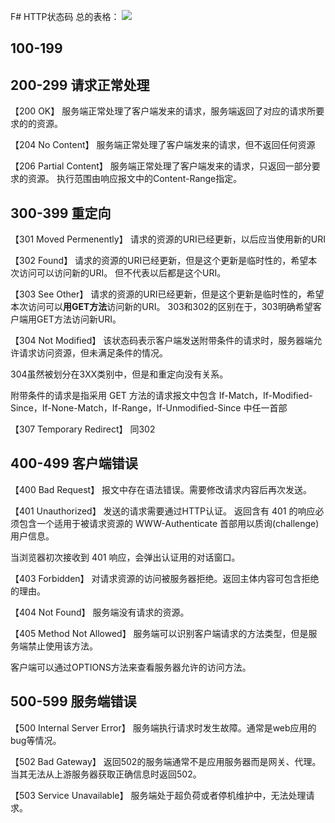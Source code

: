 F# HTTP状态码
总的表格：
![](https://pic3.zhimg.com/v2-7ed37fe236c6d4af96aa32d93adda926_b.jpg)

## 100-199

## 200-299 请求正常处理

【200 OK】
服务端正常处理了客户端发来的请求，服务端返回了对应的请求所要求的的资源。

【204 No Content】
服务端正常处理了客户端发来的请求，但不返回任何资源

【206 Partial Content】
服务端正常处理了客户端发来的请求，只返回一部分要求的资源。
执行范围由响应报文中的Content-Range指定。

## 300-399 重定向

【301 Moved Permenently】
请求的资源的URI已经更新，以后应当使用新的URI

【302 Found】
请求的资源的URI已经更新，但是这个更新是临时性的，希望本次访问可以访问新的URI。
但不代表以后都是这个URI。

【303 See Other】
请求的资源的URI已经更新，但是这个更新是临时性的，希望本次访问可以**用GET方法**访问新的URI。
303和302的区别在于，303明确希望客户端用GET方法访问新URI。

【304 Not Modified】
该状态码表示客户端发送附带条件的请求时，服务器端允许请求访问资源，但未满足条件的情况。

304虽然被划分在3XX类别中，但是和重定向没有关系。

附带条件的请求是指采用 GET 方法的请求报文中包含 If-Match，If-Modified-Since，If-None-Match，If-Range，If-Unmodified-Since 中任一首部

【307 Temporary Redirect】
同302

## 400-499 客户端错误
【400 Bad Request】
报文中存在语法错误。需要修改请求内容后再次发送。

【401 Unauthorized】
发送的请求需要通过HTTP认证。
返回含有 401 的响应必须包含一个适用于被请求资源的 WWW-Authenticate 首部用以质询(challenge)用户信息。

当浏览器初次接收到 401 响应，会弹出认证用的对话窗口。

【403 Forbidden】
对请求资源的访问被服务器拒绝。返回主体内容可包含拒绝的理由。

【404 Not Found】
服务端没有请求的资源。

【405 Method Not Allowed】
服务端可以识别客户端请求的方法类型，但是服务端禁止使用该方法。

客户端可以通过OPTIONS方法来查看服务器允许的访问方法。

## 500-599 服务端错误
【500 Internal Server Error】
服务端执行请求时发生故障。通常是web应用的bug等情况。

【502 Bad Gateway】
返回502的服务端通常不是应用服务器而是网关、代理。当其无法从上游服务器获取正确信息时返回502。

【503 Service Unavailable】
服务端处于超负荷或者停机维护中，无法处理请求。
